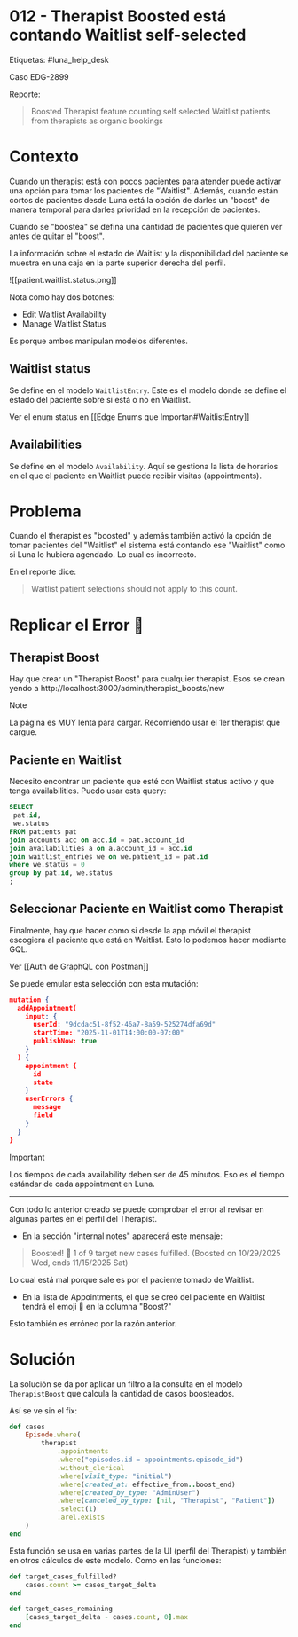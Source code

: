 # 012 - Therapist Boosted está contando Waitlist self-selected

Etiquetas: #luna_help_desk 

Caso EDG-2899

Reporte:

> Boosted Therapist feature counting self selected Waitlist patients from therapists as organic bookings

# Contexto

Cuando un therapist está con pocos pacientes para atender puede activar una opción para tomar los pacientes de "Waitlist". Además, cuando están cortos de pacientes desde Luna está la opción de darles un "boost" de manera temporal para darles prioridad en la recepción de pacientes.

Cuando se "boostea" se defina una cantidad de pacientes que quieren ver antes de quitar el "boost".

La información sobre el estado de Waitlist y la disponibilidad del paciente se muestra en una caja en la parte superior derecha del perfil.

![[patient.waitlist.status.png]]

Nota como hay dos botones:

- Edit Waitlist Availability
- Manage Waitlist Status

Es porque ambos manipulan modelos diferentes.

## Waitlist status

Se define en el modelo `WaitlistEntry`. Este es el modelo donde se define el estado del paciente sobre si está o no en Waitlist.

Ver el enum status en [[Edge Enums que Importan#WaitlistEntry]]

## Availabilities

Se define en el modelo `Availability`. Aquí se gestiona la lista de horarios en el que el paciente en Waitlist puede recibir visitas (appointments).

# Problema

Cuando el therapist es "boosted" y además también activó la opción de tomar pacientes del "Waitlist" el sistema está contando ese "Waitlist" como si Luna lo hubiera agendado. Lo cual es incorrecto.

En el reporte dice:
> Waitlist patient selections should not apply to this count.

# Replicar el Error 🐞

## Therapist Boost

Hay que crear un "Therapist Boost" para cualquier therapist. Esos se crean yendo a http://localhost:3000/admin/therapist_boosts/new

> [!Note]
> La página es MUY lenta para cargar. Recomiendo usar el 1er therapist que cargue.

## Paciente en Waitlist

Necesito encontrar un paciente que esté con Waitlist status activo y que tenga availabilities. Puedo usar esta query:
```sql
SELECT
 pat.id,
 we.status
FROM patients pat
join accounts acc on acc.id = pat.account_id
join availabilities a on a.account_id = acc.id
join waitlist_entries we on we.patient_id = pat.id
where we.status = 0
group by pat.id, we.status
;
```

## Seleccionar Paciente en Waitlist como Therapist

Finalmente, hay que hacer como si desde la app móvil el therapist escogiera al paciente que está en Waitlist. Esto lo podemos hacer mediante GQL.

Ver [[Auth de GraphQL con Postman]]

Se puede emular esta selección con esta mutación:
```json
mutation {
  addAppointment(
    input: {
      userId: "9dcdac51-8f52-46a7-8a59-525274dfa69d"
      startTime: "2025-11-01T14:00:00-07:00"
      publishNow: true
    }
  ) {
    appointment {
      id
      state
    }
    userErrors {
      message
      field
    }
  }
}
```

> [!Important]
> Los tiempos de cada availability deben ser de 45 minutos. Eso es el tiempo estándar de cada appointment en Luna.

---

Con todo lo anterior creado se puede comprobar el error al revisar en algunas partes en el perfil del Therapist.

- En la sección "internal notes" aparecerá este mensaje:
> Boosted! 🚀 1 of 9 target new cases fulfilled. (Boosted on 10/29/2025 Wed, ends 11/15/2025 Sat)

Lo cual está mal porque sale es por el paciente tomado de Waitlist.

- En la lista de Appointments, el que se creó del paciente en Waitlist tendrá el emoji 🚀 en la columna "Boost?"

Esto también es erróneo por la razón anterior.

# Solución

La solución se da por aplicar un filtro a la consulta en el modelo `TherapistBoost` que calcula la cantidad de casos boosteados.

Así se ve sin el fix:
```ruby
def cases
	Episode.where(
		therapist
			.appointments
			.where("episodes.id = appointments.episode_id")
			.without_clerical
			.where(visit_type: "initial")
			.where(created_at: effective_from..boost_end)
			.where(created_by_type: "AdminUser")
			.where(canceled_by_type: [nil, "Therapist", "Patient"])
			.select(1)
			.arel.exists
	)
end
```

Esta función se usa en varias partes de la UI (perfil del Therapist) y también en otros cálculos de este modelo. Como en las funciones:
```ruby
def target_cases_fulfilled?
	cases.count >= cases_target_delta
end

def target_cases_remaining
	[cases_target_delta - cases.count, 0].max
end
```

